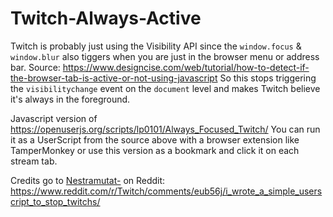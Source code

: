 # Twitch-Always-Active
Twitch is probably just using the Visibility API since the `window.focus` & `window.blur` also tiggers when you are just in the browser menu or address bar.
Source: https://www.designcise.com/web/tutorial/how-to-detect-if-the-browser-tab-is-active-or-not-using-javascript
So this stops triggering the `visibilitychange` event on the `document` level and makes Twitch believe it's always in the foreground.

Javascript version of https://openuserjs.org/scripts/lp0101/Always_Focused_Twitch/
You can run it as a UserScript from the source above with a browser extension like TamperMonkey or use this version as a bookmark and click it on each stream tab.

Credits go to [Nestramutat-](https://www.reddit.com/user/Nestramutat-/) on Reddit:
https://www.reddit.com/r/Twitch/comments/eub56j/i_wrote_a_simple_userscript_to_stop_twitchs/
